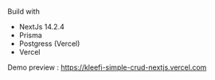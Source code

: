 Build with

- NextJs 14.2.4
- Prisma
- Postgress (Vercel)
- Vercel

Demo preview : https://kleefi-simple-crud-nextjs.vercel.com
